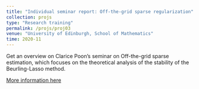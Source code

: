 ```yaml
---
title: "Individual seminar report: Off-the-grid sparse regularization"
collection: projs
type: "Research training"
permalink: /projs/proj03
venue: "University of Edinburgh, School of Mathematics"
time: 2020-11
---
```


Get an overview on Clarice Poon’s seminar on Off-the-grid sparse estimation, which focuses on the theoretical analysis of the stability of the Beurling-Lasso method.

[More information here](http://grantaire08.github.io/files/isr.pdf)
